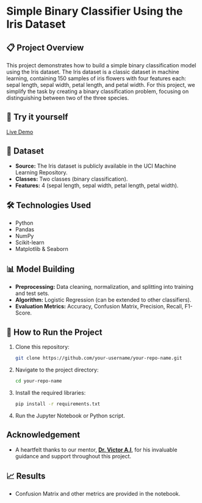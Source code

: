 # Simple Binary Classifier Using the Iris Dataset

## 📋 Project Overview
This project demonstrates how to build a simple binary classification model using the Iris dataset. The Iris dataset is a classic dataset in machine learning, containing 150 samples of iris flowers with four features each: sepal length, sepal width, petal length, and petal width. For this project, we simplify the task by creating a binary classification problem, focusing on distinguishing between two of the three species.

## 🥁 Try it yourself
<a href="https://merry-haupia-70bcb1.netlify.app/">Live Demo</a>

## 📂 Dataset
- **Source:** The Iris dataset is publicly available in the UCI Machine Learning Repository.
- **Classes:** Two classes (binary classification).
- **Features:** 4 (sepal length, sepal width, petal length, petal width).

## 🛠️ Technologies Used
- Python
- Pandas
- NumPy
- Scikit-learn
- Matplotlib & Seaborn

## 📊 Model Building
- **Preprocessing:** Data cleaning, normalization, and splitting into training and test sets.
- **Algorithm:** Logistic Regression (can be extended to other classifiers).
- **Evaluation Metrics:** Accuracy, Confusion Matrix, Precision, Recall, F1-Score.

## 🚀 How to Run the Project
1. Clone this repository:
   ```bash
   git clone https://github.com/your-username/your-repo-name.git
   ```
2. Navigate to the project directory:
   ```bash
   cd your-repo-name
   ```
3. Install the required libraries:
   ```bash
   pip install -r requirements.txt
   ```
4. Run the Jupyter Notebook or Python script.

## Acknowledgement
- A heartfelt thanks to our mentor, [**Dr. Victor A.I**](https://github.com/Victor-Ikechukwu), for his invaluable guidance and support throughout this project.

## 📈 Results
- Confusion Matrix and other metrics are provided in the notebook.
